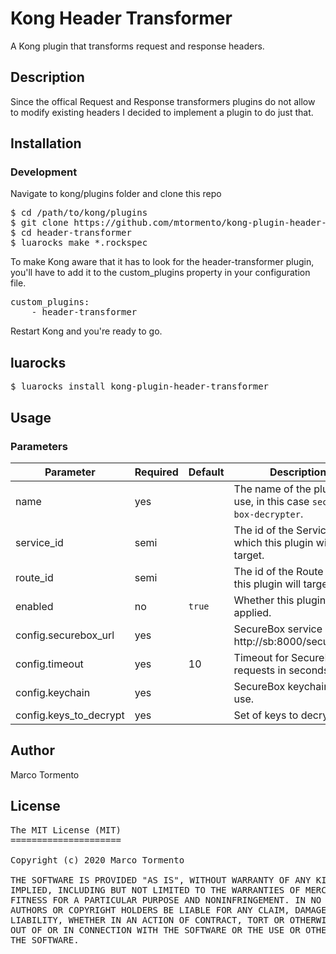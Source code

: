 # Kong Header Transformer

A Kong plugin that transforms request and response headers.

## Description

Since the offical Request and Response transformers plugins do not allow to modify existing headers I decided to implement a plugin to do just that.

## Installation

### Development

Navigate to kong/plugins folder and clone this repo

<pre>
$ cd /path/to/kong/plugins
$ git clone https://github.com/mtormento/kong-plugin-header-transformer header-transformer
$ cd header-transformer
$ luarocks make *.rockspec
</pre>

To make Kong aware that it has to look for the header-transformer plugin, you'll have to add it to the custom_plugins property in your configuration file.

<pre>
custom_plugins:
    - header-transformer
</pre>

Restart Kong and you're ready to go.

## luarocks

<pre>
$ luarocks install kong-plugin-header-transformer
</pre>

## Usage

### Parameters

| Parameter                              | Required | Default           | Description                                                                                                                                                                                                                                                                                                                                                                              |
| -------------------------------------- | -------- | ----------------- | ---------------------------------------------------------------------------------------------------------------------------------------------------------------------------------------------------------------------------------------------------------------------------------------------------------------------------------------------------------------------------------------- |
| name                                   | yes      |                   | The name of the plugin to use, in this case `secure-box-decrypter`.                                                                                                                                                                                                                                                                                                                              |
| service_id                             | semi     |                   | The id of the Service which this plugin will target.                                                                                                                                                                                                                                                                                                                                     |
| route_id                               | semi     |                   | The id of the Route which this plugin will target.                                                                                                                                                                                                                                                                                                                                       |
| enabled                                | no       | `true`            | Whether this plugin will be applied.                                                                                                                                                                                                                                                                                                                                                     |
| config.securebox_url                   | yes      |                   | SecureBox service url (ex. http://sb:8000/securebox).                                                                                                                                                                                                                                                                                                                |
| config.timeout                         | yes      | 10                | Timeout for SecureBox requests in seconds.                                                                                                                                                                                                                                                                                                                          |
| config.keychain                        | yes      |                   | SecureBox keychain to use.
| config.keys_to_decrypt                 | yes      |                   | Set of keys to decrypt.

## Author
Marco Tormento

## License
<pre>
The MIT License (MIT)
=====================

Copyright (c) 2020 Marco Tormento

THE SOFTWARE IS PROVIDED "AS IS", WITHOUT WARRANTY OF ANY KIND, EXPRESS OR
IMPLIED, INCLUDING BUT NOT LIMITED TO THE WARRANTIES OF MERCHANTABILITY,
FITNESS FOR A PARTICULAR PURPOSE AND NONINFRINGEMENT. IN NO EVENT SHALL THE
AUTHORS OR COPYRIGHT HOLDERS BE LIABLE FOR ANY CLAIM, DAMAGES OR OTHER
LIABILITY, WHETHER IN AN ACTION OF CONTRACT, TORT OR OTHERWISE, ARISING FROM,
OUT OF OR IN CONNECTION WITH THE SOFTWARE OR THE USE OR OTHER DEALINGS IN
THE SOFTWARE.
</pre>
